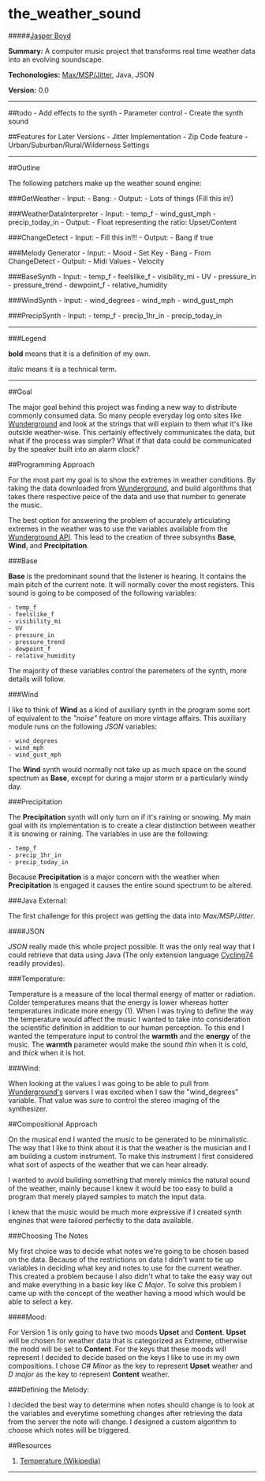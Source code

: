 the_weather_sound
=================

#####[Jasper Boyd](jasperboyd.com)

__Summary:__ A computer music project that transforms real time weather data into an evolving soundscape. 

__Techonologies:__ [Max/MSP/Jitter](http://cycling74.com/), Java, JSON

__Version:__ 0.0

---

##todo 
	- Add effects to the synth
	    - Parameter control 
	- Create the synth sound 
	
##Features for Later Versions
    - Jitter Implementation 
    - Zip Code feature
        - Urban/Suburban/Rural/Wilderness Settings
    
--- 

##Outline

The following patchers make up the weather sound engine: 

###GetWeather
    - Input:
        - Bang: 
    - Output: 
        - Lots of things (Fill this in!)

###WeatherDataInterpreter
	- Input: 
	    - temp_f
	    - wind_gust_mph
	    - precip_today_in 
	- Output: 
	    - Float representing the ratio: Upset/Content
	    
###ChangeDetect
    - Input: 
        - Fill this in!!!
    - Output: 
        - Bang if true
	    
###Melody Generator
    - Input: 
        - Mood
            - Set Key
        - Bang
            - From ChangeDetect
    - Output: 
        - Midi Values
        - Velocity

###BaseSynth
    - Input: 
		- temp_f
		- feelslike_f
		- visibility_mi
		- UV
		- pressure_in
		- pressure_trend
	    - dewpoint_f
		- relative_humidity
	
###WindSynth
	 - Input: 
	    - wind_degrees
		- wind_mph
		- wind_gust_mph 
	
###PrecipSynth
    - Input: 
		- temp_f
		- precip_1hr_in
		- precip_today_in
		


---

###Legend

__bold__ means that it is a definition of my own. 

*italic*  means it is a technical term.

---

##Goal

The major goal behind this project was finding a new way to distribute commonly consumed data. So many people everyday log onto sites like [Wunderground](http://www.wunderground.com) and look at the strings that will explain to them what it's like outside weather-wise. This certainly effectively communicates the data, but what if the process was simpler? What if that data could be communicated by the speaker built into an alarm clock?

##Programming Approach

For the most part my goal is to show the extremes in weather conditions. By taking the data downloaded from [Wunderground](http://www.wunderground.com), and build algorithms that takes there respective peice of the data and use that number to generate the music. 

The best option for answering the problem of accurately articulating extremes in the weather was to use the variables available from the [Wunderground API](http://www.wunderground.com). This lead to the creation of three subsynths __Base__, __Wind__, and __Precipitation__. 

###Base

__Base__ is the predominant sound that the listener is hearing. It contains the main pitch of the current note. It will normally cover the most registers. This sound is going to be composed of the following variables:

	- temp_f
	- feelslike_f
	- visibility_mi
	- UV
	- pressure_in
	- pressure_trend
	- dewpoint_f
	- relative_humidity
	
The majority of these variables control the paremeters of the synth, more details will follow.

###Wind

I like to think of __Wind__ as a kind of auxiliary synth in the program some sort of equivalent to the *"noise"* feature on more vintage affairs. This auxiliary module runs on the following   *JSON* variables:

	- wind_degrees
	- wind_mph
	- wind_gust_mph 
	
The __Wind__ synth would normally not take up as much space on the sound spectrum as __Base__, except for during a major storm or a particularly windy day. 

###Precipitation

The __Precipitation__ synth will only turn on if it's raining or snowing. My main goal with its implementation is to create a clear distinction between weather it is snowing or raining. The variables in use are the following: 

	- temp_f
	- precip_1hr_in
	- precip_today_in
	
Because __Precipitation__ is a major concern with the weather when __Precipitation__ is engaged it causes the entire sound spectrum to be altered.

###Java External:

The first challenge for this project was getting the data into *Max/MSP/Jitter*.

####JSON

*JSON* really made this whole project possible. It was the only real way that I could retrieve that data using Java (The only extension language [Cycling74](http://www.cycling74.com) readily provides).

###Temperature: 

Temperature is a measure of the local thermal energy of matter or radiation. Colder temperatures means that the energy is lower whereas hotter temperatures indicate more energy (1). When I was trying to define the way the temperature would affect the music I wanted to take into consideration the scientific definition in addition to our human perception. To this end I wanted the temperature input to control the __warmth__ and the __energy__ of the music. The __warmth__ parameter would make the sound *thin* when it is cold, and *thick* when it is hot.

###Wind: 

When looking at the values I was going to be able to pull from [Wunderground's](http://www.wunderground.com) servers I was excited when I saw the "wind_degrees" variable. That value was sure to control the stereo imaging of the synthesizer. 

##Compositional Approach

On the musical end I wanted the music to be generated to be minimalistic. The way that I like to think about it is that the weather is the musician and I am building a custom instrument. To make this instrument I first considered what sort of aspects of the weather that we can hear already. 

I wanted to avoid building something that merely mimics the natural sound of the weather, mainly because I knew it would be too easy to build a program that merely played samples to match the input data. 

I knew that the music would be much more expressive if I created synth engines that were tailored perfectly to the data available.  

###Choosing The Notes

My first choice was to decide what notes we're going to be chosen based on the data. Because of the restrictions on data I didn't want to tie up variables in deciding what key and notes to use for the current weather. This created a problem because I also didn't what to take the easy way out and make everything in a basic key like *C Major*. To solve this problem I came up with the concept of the weather having a mood which would be able to select a key.

####Mood: 

For Version 1 is only going to have two moods __Upset__ and __Content__. __Upset__ will be chosen for weather data that is categorized as Extreme, otherwise the modd will be set to __Content__. For the keys that these moods will represent I decided to decide based on the keys I like to use in my own compositions. I chose *C# Minor* as the key to represent __Upset__ weather and *D major* as the key to represent __Content__ weather. 

###Defining the Melody: 

I decided the best way to determine when notes should change is to look at the variables and everytime something changes after retrieving the data from the server the note will change. I designed a custom algorithm to choose which notes will be triggered.



##Resources

1. [Temperature (Wikipedia)](http://en.wikipedia.org/wiki/Temperature)

---



